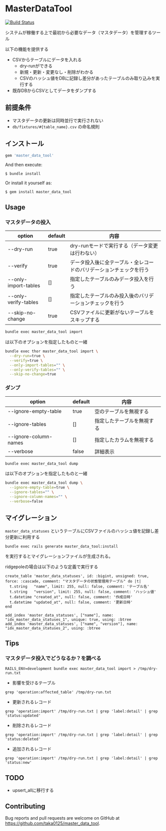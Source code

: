# MasterDataTool

[![Build Status](https://github.com/taka0125/master_data_tool/workflows/Ruby/badge.svg?branch=main)](https://github.com/taka0125/master_data_tool/actions)

システムが稼働する上で最初から必要なデータ（マスタデータ）を管理するツール

以下の機能を提供する

- CSVからテーブルにデータを入れる
    - dry-runができる
    - 新規・更新・変更なし・削除がわかる
    - CSVのハッシュ値をDBに記録し差分があったテーブルのみ取り込みを実行する
- 既存DBからCSVとしてデータをダンプする

## 前提条件

- マスタデータの更新は同時並行で実行されない
- `db/fixtures/#{table_name}.csv` の命名規則

## インストール

```ruby
gem 'master_data_tool'
```

And then execute:

    $ bundle install

Or install it yourself as:

    $ gem install master_data_tool

## Usage

### マスタデータの投入

| option               | default | 内容                                   |
|----------------------| --- |--------------------------------------|
| --dry-run            | true | dry-runモードで実行する（データ変更は行わない）          |
| --verify             | true | データ投入後に全テーブル・全レコードのバリデーションチェックを行う    |
| --only-import-tables | [] | 指定したテーブルのみデータ投入を行う                   |
| --only-verify-tables | [] | 指定したテーブルのみ投入後のバリデーションチェックを行う |
| --skip-no-change     | true | CSVファイルに更新がないテーブルをスキップする             |

```bash
bundle exec master_data_tool import
```

は以下のオプションを指定したものと一緒

```bash
bundle exec thor master_data_tool import \
  --dry-run=true \
  --verify=true \
  --only-import-tables="" \
  --only-verify-tables="" \
  --skip-no-change=true
```

### ダンプ

| option                | default | 内容            |
|-----------------------|---------|---------------|
| --ignore-empty-table  | true    | 空のテーブルを無視する   |
| --ignore-tables       | []      | 指定したテーブルを無視する |
| --ignore-column-names | []      | 指定したカラムを無視する  |
| --verbose      | false   | 詳細表示          |

```bash
bundle exec master_data_tool dump
```

は以下のオプションを指定したものと一緒

```bash
bundle exec master_data_tool dump \
  --ignore-empty-table=true \
  --ignore-tables="" \
  --ignore-column-names="" \
  --verbose=false
```

## マイグレーション

`master_data_statuses` というテーブルにCSVファイルのハッシュ値を記録し差分更新に利用する

```
bundle exec rails generate master_data_tool:install
```

を実行するとマイグレーションファイルが生成される。

ridgepoleの場合は以下のような定義で実行する

```
create_table 'master_data_statuses', id: :bigint, unsigned: true, force: :cascade, comment: "マスタデータの状態管理用テーブル" do |t|
  t.string   "name", limit: 255, null: false, comment: 'テーブル名'
  t.string   "version", limit: 255, null: false, comment: 'ハッシュ値'
  t.datetime "created_at", null: false, comment: '作成日時'
  t.datetime "updated_at", null: false, comment: '更新日時'
end

add_index 'master_data_statuses', ["name"], name: "idx_master_data_statuses_1", unique: true, using: :btree
add_index 'master_data_statuses', ["name", "version"], name: "idx_master_data_statuses_2", using: :btree
```


## Tips
### マスタデータ投入でどうなるか？を調べる

```
RAILS_ENV=development bundle exec master_data_tool import > /tmp/dry-run.txt
```

- 影響を受けるテーブル

```
grep 'operation:affected_table' /tmp/dry-run.txt
```

- 更新されるレコード

```
grep 'operation:import' /tmp/dry-run.txt | grep 'label:detail' | grep 'status:updated'
```

- 削除されるレコード

```
grep 'operation:import' /tmp/dry-run.txt | grep 'label:detail' | grep 'status:deleted'
```

- 追加されるレコード

```
grep 'operation:import' /tmp/dry-run.txt | grep 'label:detail' | grep 'status:new'
```

## TODO

- upsert_allに移行する

## Contributing

Bug reports and pull requests are welcome on GitHub at https://github.com/taka0125/master_data_tool.
